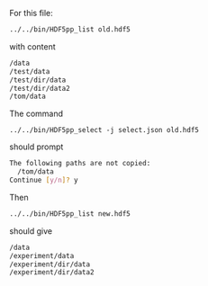 
For this file:

```bash
../../bin/HDF5pp_list old.hdf5
```

with content

```bash
/data
/test/data
/test/dir/data
/test/dir/data2
/tom/data
```

The command

```
../../bin/HDF5pp_select -j select.json old.hdf5
```

should prompt 

```bash
The following paths are not copied:
  /tom/data
Continue [y/n]? y
```

Then 

```bash
../../bin/HDF5pp_list new.hdf5
```
should give 

```bash
/data
/experiment/data
/experiment/dir/data
/experiment/dir/data2
```

